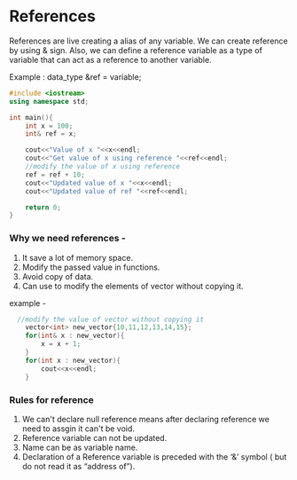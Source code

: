 # References
References are live creating a alias of any variable. We can create reference by using & sign. Also, we can define a reference variable as a type of variable that can act as a reference to another variable. 

Example :  data_type &ref = variable;

```cpp
#include <iostream>
using namespace std;

int main(){
    int x = 100;
    int& ref = x;

    cout<<"Value of x "<<x<<endl;
    cout<<"Get value of x using reference "<<ref<<endl; 
    //modify the value of x using reference
    ref = ref + 10;
    cout<<"Updated value of x "<<x<<endl;
    cout<<"Updated value of ref "<<ref<<endl;

    return 0;
}
```

### Why we need references - 

1. It save a lot of memory space.
2. Modify the passed value in functions.
3. Avoid copy of data.
4. Can use to modify the elements of vector without copying it.

example - 

```cpp
  //modify the value of vector without copying it
    vector<int> new_vector{10,11,12,13,14,15};
    for(int& x : new_vector){
        x = x + 1;
    }
    for(int x : new_vector){
        cout<<x<<endl;
    }

```


### Rules for reference 
1. We can't declare null reference means after declaring reference we need to assgin it can't be void.
2. Reference variable can not be updated.
3. Name can be as variable name.
4. Declaration of a Reference variable is preceded with the ‘&’ symbol ( but do not read it as “address of”).